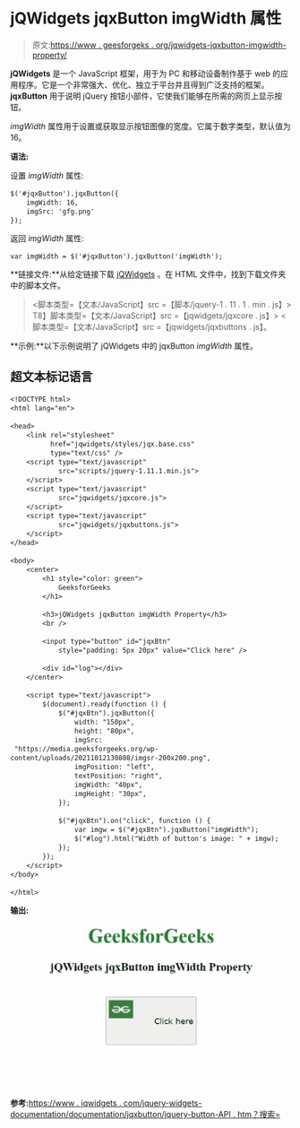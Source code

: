 # jQWidgets jqxButton imgWidth 属性

> 原文:[https://www . geesforgeks . org/jqwidgets-jqxbutton-imgwidth-property/](https://www.geeksforgeeks.org/jqwidgets-jqxbutton-imgwidth-property/)

**jQWidgets** 是一个 JavaScript 框架，用于为 PC 和移动设备制作基于 web 的应用程序。它是一个非常强大、优化、独立于平台并且得到广泛支持的框架。 **jqxButton** 用于说明 jQuery 按钮小部件，它使我们能够在所需的网页上显示按钮。

*imgWidth* 属性用于设置或获取显示按钮图像的宽度。它属于数字类型，默认值为 16。

**语法:**

设置 *imgWidth* 属性:

```
$('#jqxButton').jqxButton({
    imgWidth: 16, 
    imgSrc: 'gfg.png' 
}); 
```

返回 *imgWidth* 属性:

```
var imgWidth = $('#jqxButton').jqxButton('imgWidth');
```

**链接文件:**从给定链接下载 [jQWidgets](https://www.jqwidgets.com/download/) 。在 HTML 文件中，找到下载文件夹中的脚本文件。

> <link rel="”stylesheet”" href="”jqwidgets/styles/jqx.base.css”" type="”text/css”">
> <脚本类型=【文本/JavaScript】src =【脚本/jquery-1 . 11 . 1 . min . js】></脚本>
> T8】脚本类型=【文本/JavaScript】src =【jqwidgets/jqxcore . js】></脚本>
> <脚本类型=【文本/JavaScript】src =【jqwidgets/jqxbuttons . js】。

**示例:**以下示例说明了 jQWidgets 中的 jqxButton *imgWidth* 属性。

## 超文本标记语言

```
<!DOCTYPE html>
<html lang="en">

<head>
    <link rel="stylesheet"
          href="jqwidgets/styles/jqx.base.css" 
          type="text/css" />
    <script type="text/javascript" 
            src="scripts/jquery-1.11.1.min.js">
    </script>
    <script type="text/javascript" 
            src="jqwidgets/jqxcore.js">
    </script>
    <script type="text/javascript" 
            src="jqwidgets/jqxbuttons.js">
    </script>
</head>

<body>
    <center>
        <h1 style="color: green">
            GeeksforGeeks
        </h1>

        <h3>jQWidgets jqxButton imgWidth Property</h3>
        <br />

        <input type="button" id="jqxBtn" 
            style="padding: 5px 20px" value="Click here" />

        <div id="log"></div>
    </center>

    <script type="text/javascript">
        $(document).ready(function () {
            $("#jqxBtn").jqxButton({
                width: "150px",
                height: "80px",
                imgSrc: 
 "https://media.geeksforgeeks.org/wp-content/uploads/20211012130808/imgsr-200x200.png",
                imgPosition: "left",
                textPosition: "right",
                imgWidth: "40px",
                imgHeight: "30px",
            });

            $("#jqxBtn").on("click", function () {
                var imgw = $("#jqxBtn").jqxButton("imgWidth");
                $("#log").html("Width of button's image: " + imgw);
            });
        });
    </script>
</body>

</html>
```

**输出:**

![](img/1f5d257d631df9a1236e64bcf327c0a7.png)

**参考:**[https://www . jqwidgets . com/jquery-widgets-documentation/documentation/jqxbutton/jquery-button-API . htm？搜索=](https://www.jqwidgets.com/jquery-widgets-documentation/documentation/jqxbutton/jquery-button-api.htm?search=)
